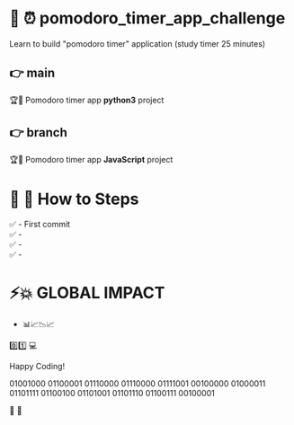 # 🚀 ⏰ pomodoro_timer_app_challenge
Learn to build "pomodoro timer" application (study timer 25 minutes)

## 👉 main
🏆🎯 Pomodoro timer app **python3** project

## 👉 branch
🏆🎯 Pomodoro timer app **JavaScript** project

# 💪 📝 How to Steps
✅ - First commit  
✅ -  
✅ -  
✅ -  

# ⚡️💥 GLOBAL IMPACT
- 📊📈📉📈

0️⃣1️⃣ 💻

Happy Coding!

01001000 01100001 01110000 01110000 01111001 00100000 01000011 01101111 01100100 01101001 01101110 01100111 00100001

🎉 💯
